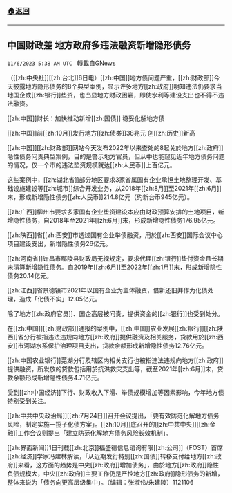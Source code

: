 ###  [:house:返回](README.md)
---


## 中国财政差 地方政府多违法融资新增隐形债务
`11/6/2023 5:38 AM UTC ` [轉載自GNews](https://gnews.org/articles/1933275)

（[[zh:中央社]][[zh:台北]]6日电）[[zh:中国]]地方债问题严重，[[zh:财政部]]今天披露地方隐形债务的8个典型案例，显示许多地方[[zh:政府]]明知违法仍要求当地国企或[[zh:银行]]垫资，也凸显地方财政困窘，即使水利等建设支出也不得不违法融资。

[[zh:中国]]财长：加快推动新增[[zh:国债]] 稳妥化解地方债

[[zh:中国]]前[[zh:10月]]发行地方[[zh:债券]]38兆元 创[[zh:历史]]新高

[[zh:中国]][[zh:财政部]]网站今天发布2022年以来查处的8起关於地方[[zh:政府]]隐性债务问责典型案例，目的是警示地方官员，但从中也能窥见近年地方债务问题的情况，仅一个市的违法垫资规模就达[[zh:人民币]]上百亿元。

这些案例中，[[zh:湖北省]]部分地区要求3家省属国有企业承担土地整理开发、基础设施建设等[[zh:城市]]综合开发业务，从2018年[[zh:8月]]至2021年[[zh:6月]]末，形成新增隐性债务[[zh:人民币]]214.8亿元（约新台币945亿元）。

[[zh:广西]]柳州市要求多家国有企业垫资建设本应由财政预算安排的土地项目，新增隐性债务，自2018年至2021年[[zh:6月]]末，形成新增隐性债务176.95亿元。

[[zh:陕西]]省[[zh:西安]]市透过国有企业举债融资，用於[[zh:西安]]国际会议中心项目建设支出，新增隐性债务26亿元。

[[zh:河南省]]许昌市鄢陵县财政局无视规定，要求代理[[zh:银行]]垫付资金且长期未清算新增隐性债务。自2019年[[zh:6月]]至2022年[[zh:1月]]末，形成新增隐性债务20.14亿元。

[[zh:江西]]省景德镇市2021年以国有企业为主体融资，借新还旧并作为化债处理，造成「化债不实」12.05亿元。

除了地方[[zh:政府官员]]、国企高层被问责，提供资金的[[zh:银行]]也受到处分。

在[[zh:中国]][[zh:财政部]]通报的案例中，[[zh:中国]]农业发展[[zh:银行]][[zh:陕西]]省分行被指违法违规向地方[[zh:政府]]提供融资及相关服务，贷款用於[[zh:西安]]市河湖水系保护治理项目支出，贷款余额形成新增隐性债务12.76亿元。

[[zh:中国农业银行]]芜湖分行及辖区内相关支行也被指违法违规向地方[[zh:政府]]提供融资，所发放的贷款包括用於抗洪救灾支出等，截至2021年[[zh:6月]]末，贷款余额形成新增隐性债务4.71亿元。

受到[[zh:中国经济]]下行、财政收入下滑、举债规模增加等因素影响，今年地方债特别受到关注。

[[zh:中共中央政治局]][[zh:7月24日]]召开会议提出，「要有效防范化解地方债务风险，制定实施一揽子化债方案」。[[zh:10月]]底召开的[[zh:中共中央]][[zh:金融]]工作会议则提出「建立防范化解地方债务风险长效机制」。

[[zh:界面新闻]]1日刊载[[zh:北京]]福盛德信息谘询有限[[zh:公司]]（FOST）首席[[zh:经济]]学家冯建林解读，「从近期发行特别[[zh:国债]]转移支付给地方[[zh:政府]]来看，这方面的趋势是中央[[zh:政府]]增加债务」，由於地方[[zh:政府]]隐性负债规模大，中央[[zh:政府]]主要工作仍是严控地方[[zh:政府]]隐形债务的新增，整体来说为「债务向更高层级集中」。（编辑：张淑伶/朱建陵）1121106
